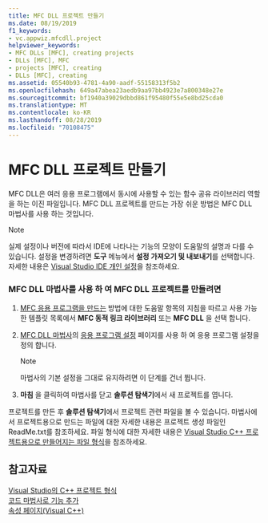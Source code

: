 ```yaml
---
title: MFC DLL 프로젝트 만들기
ms.date: 08/19/2019
f1_keywords:
- vc.appwiz.mfcdll.project
helpviewer_keywords:
- MFC DLLs [MFC], creating projects
- DLLs [MFC], MFC
- projects [MFC], creating
- DLLs [MFC], creating
ms.assetid: 05540b93-4781-4a90-aadf-55158313f5b2
ms.openlocfilehash: 649a47abea23aedb9aa97bb4923e7a800348e27e
ms.sourcegitcommit: bf1940a39029dbbd861f95480f55e5e8bd25cda0
ms.translationtype: MT
ms.contentlocale: ko-KR
ms.lasthandoff: 08/28/2019
ms.locfileid: "70108475"
---
```

# <a name="creating-an-mfc-dll-project"></a>MFC DLL 프로젝트 만들기

MFC DLL은 여러 응용 프로그램에서 동시에 사용할 수 있는 함수 공유 라이브러리 역할을 하는 이진 파일입니다. MFC DLL 프로젝트를 만드는 가장 쉬운 방법은 MFC DLL 마법사를 사용 하는 것입니다.

> [!NOTE]
>  실제 설정이나 버전에 따라서 IDE에 나타나는 기능의 모양이 도움말의 설명과 다를 수 있습니다. 설정을 변경하려면 **도구** 메뉴에서 **설정 가져오기 및 내보내기**를 선택합니다. 자세한 내용은 [Visual Studio IDE 개인 설정](/visualstudio/ide/personalizing-the-visual-studio-ide)을 참조하세요.

### <a name="to-create-an-mfc-dll-project-using-the-mfc-dll-wizard"></a>MFC DLL 마법사를 사용 하 여 MFC DLL 프로젝트를 만들려면

1. [MFC 응용 프로그램을 만드는](creating-an-mfc-application.md) 방법에 대한 도움말 항목의 지침을 따르고 사용 가능한 템플릿 목록에서 **MFC 동적 링크 라이브러리** 또는 **MFC DLL** 을 선택 합니다.

1. [MFC DLL 마법사](../../mfc/reference/mfc-dll-wizard.md)의 [응용 프로그램 설정](../../mfc/reference/application-settings-mfc-dll-wizard.md) 페이지를 사용 하 여 응용 프로그램 설정을 정의 합니다.

    > [!NOTE]
    >  마법사의 기본 설정을 그대로 유지하려면 이 단계를 건너 뜁니다.

1. **마침** 을 클릭하여 마법사를 닫고 **솔루션 탐색기**에서 새 프로젝트를 엽니다.

프로젝트를 만든 후 **솔루션 탐색기**에서 프로젝트 관련 파일을 볼 수 있습니다. 마법사에서 프로젝트용으로 만드는 파일에 대한 자세한 내용은 프로젝트 생성 파일인 ReadMe.txt를 참조하세요. 파일 형식에 대한 자세한 내용은 [Visual Studio C++ 프로젝트용으로 만들어지는 파일 형식](../../build/reference/file-types-created-for-visual-cpp-projects.md)을 참조하세요.

## <a name="see-also"></a>참고자료

[Visual Studio의 C++ 프로젝트 형식](/visualstudio/debugger/debugging-preparation-visual-cpp-project-types)<br/>
[코드 마법사로 기능 추가](../../ide/adding-functionality-with-code-wizards-cpp.md)<br/>
[속성 페이지(Visual C++)](../../build/reference/property-pages-visual-cpp.md)

